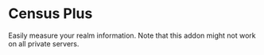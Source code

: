 # Census Plus

Easily measure your realm information. Note that this addon might not work on all private servers.
